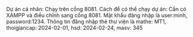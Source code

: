 Dự án cá nhân: Chạy trên cổng 8081.
Cách để có thể chạy dự án: Cần có XAMPP và điều chỉnh sang cổng 8081.
Mật khẩu đăng nhập là user:minh, password:1234.
Thông tin đăng nhập thẻ thư viện là mathe: MT1, thoigiancap: 2024-02-01, hsd: 2024-02-24, masv: 345

